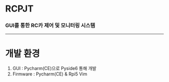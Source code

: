 # RCPJT
### GUI를 통한 RC카 제어 및 모니터링 시스템

---
# 개발 환경
1. GUI : Pycharm(CE)으로 Pyside6 통해 개발
2. Firmware : Pycharm(CE) & Rpi5 Vim
